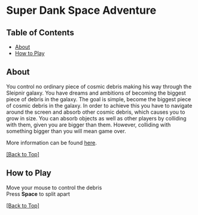 # Super Dank Space Adventure

## Table of Contents
- [About](#about)
- [How to Play](#how-to-play)

## About
You control no ordinary piece of cosmic debris making his way through the Sleipnir galaxy. You have dreams and ambitions of becoming the biggest piece of debris in the galaxy. The goal is simple, become the biggest piece of cosmic debris in the galaxy. In order to achieve this you have to navigate around the screen and absorb other cosmic debris, which causes you to grow in size. You can absorb objects as well as other players by colliding with them, given you are bigger than them. However, colliding with something bigger than you will mean game over.

More information can be found <a href="http://www.cs.csub.edu/~phuynh/cs335/project/">here</a>.

<a href="#table-of-contents">[Back to Top]</a>
## How to Play

Move your mouse to control the debris<br>
Press <b>Space</b> to split apart

<a href="#table-of-contents">[Back to Top]</a>
